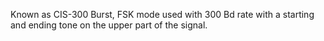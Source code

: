 Known as CIS-300 Burst, FSK mode used with 300 Bd rate with a starting and ending tone on the upper part of the signal.